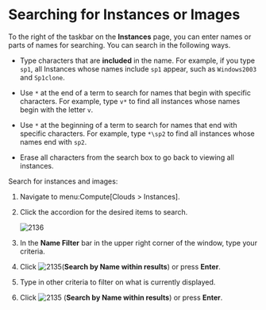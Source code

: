 # Searching for Instances or Images

To the right of the taskbar on the **Instances** page, you can enter
names or parts of names for searching. You can search in the following
ways.

  - Type characters that are **included** in the name. For example, if
    you type `sp1`, all Instances whose names include `sp1` appear, such
    as `Windows2003` and `Sp1clone`.

  - Use `*` at the end of a term to search for names that begin with
    specific characters. For example, type `v*` to find all instances
    whose names begin with the letter `v`.

  - Use `*` at the beginning of a term to search for names that end with
    specific characters. For example, type `*\sp2` to find all instances
    whose names end with `sp2`.

  - Erase all characters from the search box to go back to viewing all
    instances.

Search for instances and images:

1.  Navigate to menu:Compute\[Clouds \> Instances\].

2.  Click the accordion for the desired items to search.

    ![2136](../images/2136.png)

3.  In the **Name Filter** bar in the upper right corner of the window,
    type your criteria.

4.  Click ![2135](../images/2135.png)(**Search by Name within results**)
    or press **Enter**.

5.  Type in other criteria to filter on what is currently displayed.

6.  Click ![2135](../images/2135.png) (**Search by Name within results**)
    or press **Enter**.
